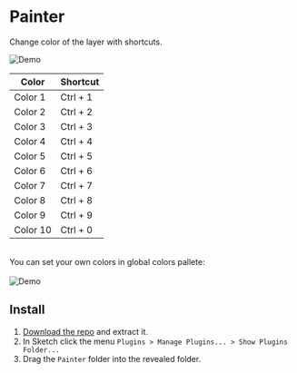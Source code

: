 # Painter

Change color of the layer with shortcuts.

<img src="https://github.com/arsfeshchenko/Painter/blob/master/Demo/demo.gif" alt="Demo" />

Color | Shortcut
------------ | -------------
Color 1 | Ctrl + 1
Color 2 | Ctrl + 2
Color 3 | Ctrl + 3
Color 4 | Сtrl + 4
Color 5 | Ctrl + 5
Color 6 | Ctrl + 6
Color 7 | Ctrl + 7
Color 8 | Ctrl + 8
Color 9 | Ctrl + 9
Color 10 | Ctrl + 0



<br>
You can set your own colors in global colors pallete:
<br><br>
<img src="https://github.com/arsfeshchenko/Painter/blob/master/Demo/colors.png" alt="Demo" />


## Install

1. [Download the repo](https://github.com/arsfeshchenko/Painter/archive/master.zip) and extract it.
2. In Sketch click the menu `Plugins > Manage Plugins... > Show Plugins Folder...`
3. Drag the `Painter` folder into the revealed folder.

